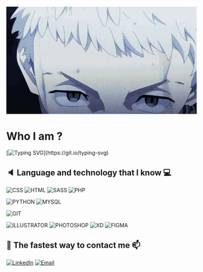![Worry](img/tokyo-revengers.gif)
# Who I am ?
[![Typing SVG](https://readme-typing-svg.herokuapp.com?multiline=true&width=750&height=85&lines=a+fun+loving+developer+who+watches%2C;+a+lot+a+lot+of+anime.+student+at+iim+in+france+will+return+the+devolepement+with+his+company.)](https://git.io/typing-svg)

## :speaker: Language and technology that I know :computer:

![CSS](https://img.shields.io/badge/CSS-black?style=for-the-badge&logo=CSS3)
![HTML](https://img.shields.io/badge/HTML-black?style=for-the-badge&logo=HTML5)
![SASS](https://img.shields.io/badge/SASS-black?style=for-the-badge&logo=SASS)
![PHP](https://img.shields.io/badge/PHP-black?style=for-the-badge&logo=PHP)

![PYTHON](https://img.shields.io/badge/PYTHON-black?style=for-the-badge&logo=PYTHON)
![MYSQL](https://img.shields.io/badge/MYSQL-black?style=for-the-badge&logo=MYSQL)

![GIT](https://img.shields.io/badge/GIT-black?style=for-the-badge&logo=GIT)

![ILLUSTRATOR](https://img.shields.io/badge/FIGMA-black?style=for-the-badge&logo=FIGMA)
![PHOTOSHOP](https://img.shields.io/badge/XD-black?style=for-the-badge&logo=Adobe-XD)
![XD](https://img.shields.io/badge/ILLUSTRATOR-black?style=for-the-badge&logo=Adobe-ILLUSTRATOR)
![FIGMA](https://img.shields.io/badge/PHOTOSHOP-black?style=for-the-badge&logo=Adobe-PHOTOSHOP)

## :iphone: The fastest way to contact me :mailbox:

[![LinkedIn](https://img.shields.io/badge/LINKEDIN-Mitsuya-red?style=for-the-badge&logo=LINKEDIN&logoColor=red)](https://www.linkedin.com/in/william-mouchon/)
[![Email](https://img.shields.io/badge/Email-Mitsuya-red?style=for-the-badge&logo=GMAIL&logoColor=red)](mailto:william.mouchon@edu.devinci.fr)



